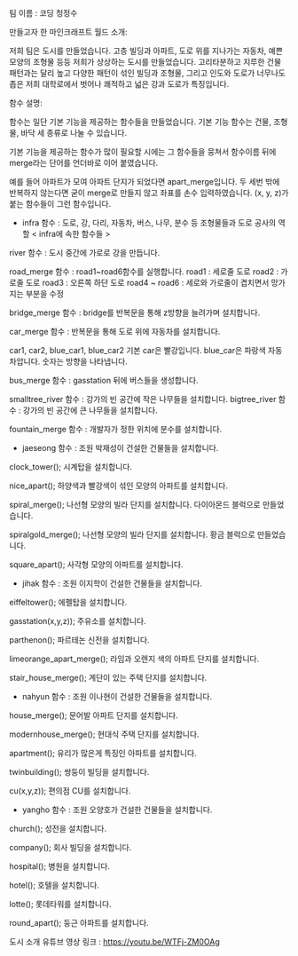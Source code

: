 팀 이름 : 코딩 청정수

만들고자 한 마인크래프트 월드 소개:

저희 팀은 도시를 만들었습니다.
고층 빌딩과 아파트, 도로 위를 지나가는 자동차, 예쁜 모양의 조형물 등등
저희가 상상하는 도시를 만들었습니다.
고리타분하고 지루한 건물 패턴과는 달리 높고 다양한 패턴이 섞인 빌딩과 조형물, 그리고
인도와 도로가 너무나도 좁은 저희 대학로에서 벗어나 쾌적하고 넓은 강과 도로가 특징입니다.

함수 설명:

함수는 일단 기본 기능을 제공하는 함수들을 만들었습니다.
기본 기능 함수는 건물, 조형물, 바닥 세 종류로 나눌 수 있습니다.

기본 기능을 제공하는 함수가 많이 필요할 시에는 그 함수들을 뭉쳐서
함수이름 뒤에 merge라는 단어를 언더바로 이어 붙였습니다.

예를 들어 아파트가 모여 아파트 단지가 되었다면 apart_merge입니다.
두 세번 밖에 반복하지 않는다면 굳이 merge로 만들지 않고 좌표를 손수 입력하였습니다.
(x, y, z)가 붙는 함수들이 그런 함수입니다.

- infra 함수 : 도로, 강, 다리, 자동차, 버스, 나무, 분수 등 조형물들과 도로 공사의 역할
< infra에 속한 함수들 >

river 함수 : 도시 중간에 가로로 강을 만듭니다.

road_merge 함수 : 
road1~road6함수를 실행합니다.
road1 : 세로줄 도로
road2 : 가로줄 도로
road3 : 오른쪽 하단 도로
road4 ~ road6 : 세로와 가로줄이 겹치면서 망가지는 부분을 수정

bridge_merge 함수 :
bridge를 반복문을 통해 z방향을 늘려가며 설치합니다.

car_merge 함수 :
반복문을 통해 도로 위에 자동차를 설치합니다.

car1, car2, blue_car1, blue_car2
기본 car은 빨강입니다.
blue_car은 파랑색 자동차압니다.
숫자는 방향을 나타냅니다.

bus_merge 함수 :
gasstation 뒤에 버스들을 생성합니다.

smalltree_river 함수 :
강가의 빈 공간에 작은 나무들을 설치합니다.
bigtree_river 함수 :
강가의 빈 공간에 큰 나무들을 설치합니다.

fountain_merge 함수 :
개발자가 정한 위치에 분수를 설치합니다.

- jaeseong 함수 : 조원 박재성이 건설한 건물들을 설치합니다.

clock_tower(); 시계탑을 설치합니다.

nice_apart(); 하양색과 빨강색이 섞인 모양의 아파트를 설치합니다.

spiral_merge(); 나선형 모양의 빌라 단지를 설치합니다. 다이아몬드 블럭으로 만들었습니다.

spiralgold_merge(); 나선형 모양의 빌라 단지를 설치합니다. 황금 블럭으로 만들었습니다.

square_apart(); 사각형 모양의 아파트를 설치합니다.



- jihak 함수 : 조원 이지학이 건설한 건물들을 설치합니다.

eiffeltower(); 에펠탑을 설치합니다.

gasstation(x,y,z)); 주유소를 설치합니다.

parthenon(); 파르테논 신전을 설치합니다.

limeorange_apart_merge(); 라임과 오렌지 색의 아파트 단지를 설치합니다.

stair_house_merge(); 계단이 있는 주택 단지를 설치합니다.



- nahyun 함수 : 조원 이나현이 건설한 건물들을 설치합니다.

house_merge(); 문어발 아파트 단지를 설치합니다.

modernhouse_merge(); 현대식 주택 단지를 설치합니다.

apartment(); 유리가 많은게 특징인 아파트를 설치합니다.

twinbuilding(); 쌍둥이 빌딩을 설치합니다.

cu(x,y,z)); 편의점 CU를 설치합니다.



- yangho 함수 : 조원 오양호가 건설한 건물들을 설치합니다.

church(); 성전을 설치합니다.

company(); 회사 빌딩을 설치합니다.

hospital(); 병원을 설치합니다.

hotel(); 호텔을 설치합니다.

lotte(); 롯데타워를 설치합니다.

round_apart(); 둥근 아파트를 설치합니다.





도시 소개 유튜브 영상 링크 : 
https://youtu.be/WTFj-ZM0OAg
